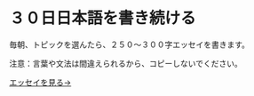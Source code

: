 # ３０日日本語を書き続ける

毎朝、トピックを選んたら、２５０〜３００字エッセイを書きます。

注意：言葉や文法は間違えられるから、コピーしないでください。

[エッセイを見る→](/essays)
